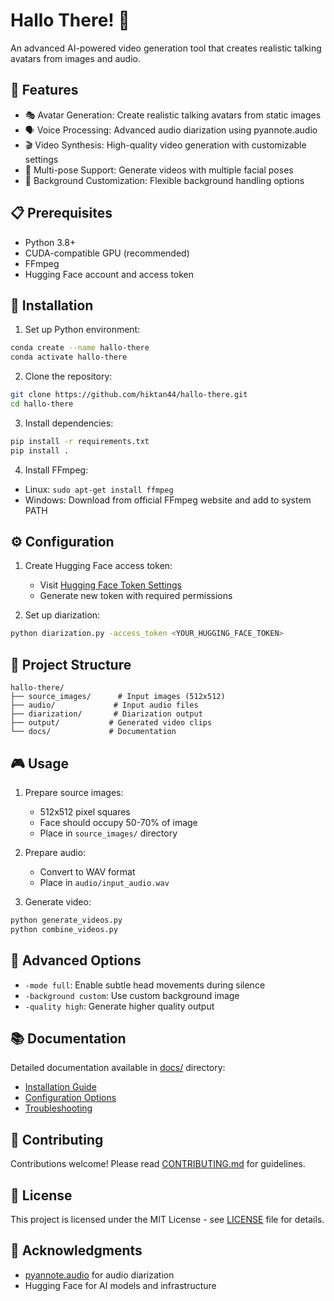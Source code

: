 # Hallo There! 🎥

An advanced AI-powered video generation tool that creates realistic talking avatars from images and audio.

## 🌟 Features

- 🎭 Avatar Generation: Create realistic talking avatars from static images
- 🗣️ Voice Processing: Advanced audio diarization using pyannote.audio
- 🎬 Video Synthesis: High-quality video generation with customizable settings
- 🔄 Multi-pose Support: Generate videos with multiple facial poses
- 🎨 Background Customization: Flexible background handling options

## 📋 Prerequisites

- Python 3.8+
- CUDA-compatible GPU (recommended)
- FFmpeg
- Hugging Face account and access token

## 🚀 Installation

1. Set up Python environment:
```bash
conda create --name hallo-there
conda activate hallo-there
```

2. Clone the repository:
```bash
git clone https://github.com/hiktan44/hallo-there.git
cd hallo-there
```

3. Install dependencies:
```bash
pip install -r requirements.txt
pip install .
```

4. Install FFmpeg:
- Linux: `sudo apt-get install ffmpeg`
- Windows: Download from official FFmpeg website and add to system PATH

## ⚙️ Configuration

1. Create Hugging Face access token:
   - Visit [Hugging Face Token Settings](https://huggingface.co/settings/tokens)
   - Generate new token with required permissions

2. Set up diarization:
```bash
python diarization.py -access_token <YOUR_HUGGING_FACE_TOKEN>
```

## 📁 Project Structure

```
hallo-there/
├── source_images/      # Input images (512x512)
├── audio/             # Input audio files
├── diarization/       # Diarization output
├── output/           # Generated video clips
└── docs/             # Documentation
```

## 🎮 Usage

1. Prepare source images:
   - 512x512 pixel squares
   - Face should occupy 50-70% of image
   - Place in `source_images/` directory

2. Prepare audio:
   - Convert to WAV format
   - Place in `audio/input_audio.wav`

3. Generate video:
```bash
python generate_videos.py
python combine_videos.py
```

## 🔧 Advanced Options

- `-mode full`: Enable subtle head movements during silence
- `-background custom`: Use custom background image
- `-quality high`: Generate higher quality output

## 📚 Documentation

Detailed documentation available in [docs/](docs/) directory:
- [Installation Guide](docs/installation.md)
- [Configuration Options](docs/configuration.md)
- [Troubleshooting](docs/troubleshooting.md)

## 🤝 Contributing

Contributions welcome! Please read [CONTRIBUTING.md](CONTRIBUTING.md) for guidelines.

## 📄 License

This project is licensed under the MIT License - see [LICENSE](LICENSE) file for details.

## 🙏 Acknowledgments

- [pyannote.audio](https://github.com/pyannote/pyannote-audio) for audio diarization
- Hugging Face for AI models and infrastructure
